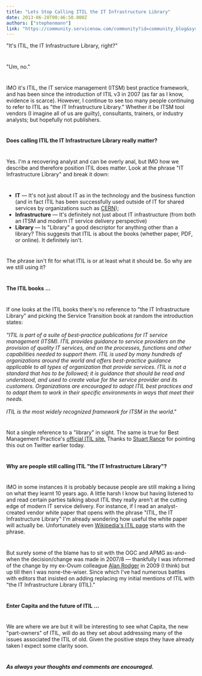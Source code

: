 ```yaml
---
title: "Lets Stop Calling ITIL the IT Infrastructure Library"
date: 2013-06-28T00:46:50.000Z
authors: ["stephenmann"]
link: "https://community.servicenow.com/community?id=community_blog&sys_id=b7dd6ae9dbd0dbc01dcaf3231f9619ea"
---
```

<p>"It's ITIL, the IT Infrastructure Library, right?"</p><p style="min-height: 8pt; height: 8pt; padding: 0px;">  </p><p>"Um, no."</p><p style="min-height: 8pt; height: 8pt; padding: 0px;">  </p><p>IMO it's ITIL, the IT service management (ITSM) best practice framework, and has been since the introduction of ITIL v3 in 2007 (as far as I know, evidence is scarce). However, I continue to see too many people continuing to refer to ITIL as "the IT Infrastructure Library." Whether it be ITSM tool vendors (I imagine all of us are guilty), consultants, trainers, or industry analysts; but hopefully not publishers.</p><p style="min-height: 8pt; height: 8pt; padding: 0px;">  </p><p><strong>Does calling ITIL the IT Infrastructure Library really matter?</strong></p><p style="min-height: 8pt; height: 8pt; padding: 0px;">  </p><p>Yes. I'm a recovering analyst and can be overly anal, but IMO how we describe and therefore position ITIL does matter. Look at the phrase "IT Infrastructure Library" and break it down:</p><p style="min-height: 8pt; height: 8pt; padding: 0px;">  </p><ul><li><strong>IT</strong> — It's not just about IT as in the technology and the business function (and in fact ITIL has been successfully used outside of IT for shared services by organizations such as <a title="k-external-small" class="jive-link-external-small" href="http://www.servicenow.com/knowledge.do?sysparm_document_key=kb_knowledge,5dbcac4bff578040d4d9f62c297efe65" rel="nofollow" target="_blank">CERN</a>);</li><li><strong>Infrastructure</strong> — It's definitely not just about IT infrastructure (from both an ITSM and modern IT service delivery perspective)</li><li><strong>Library</strong> — Is "Library" a good descriptor for anything other than a library? This suggests that ITIL is about the books (whether paper, PDF, or online). It definitely isn't.</li></ul><p style="min-height: 8pt; height: 8pt; padding: 0px;">  </p><p>The phrase isn't fit for what ITIL is or at least what it should be. So why are we still using it?</p><p style="min-height: 8pt; height: 8pt; padding: 0px;">  </p><p><strong>The ITIL books …</strong></p><p style="min-height: 8pt; height: 8pt; padding: 0px;">  </p><p>If one looks at the ITIL books there's no reference to "the IT Infrastructure Library" and picking the Service Transition book at random the introduction states:<br/><em><br/>"ITIL is part of a suite of best-practice publications for IT service management (ITSM). ITIL provides guidance to service providers on the provision of quality IT services, and on the processes, functions and other capabilities needed to support them. ITIL is used by many hundreds of organizations around the world and offers best-practice guidance applicable to all types of organization that provide services. ITIL is not a standard that has to be followed; it is guidance that should be read and understood, and used to create value for the service provider and its customers. Organizations are encouraged to adopt ITIL best practices and to adapt them to work in their specific environments in ways that meet their needs.<br/><br/>ITIL is the most widely recognized framework for ITSM in the world."<br/></em></p><p style="min-height: 8pt; height: 8pt; padding: 0px;">  </p><p>Not a single reference to a "library" in sight. The same is true for Best Management Practice's <a title="k-external-small" class="jive-link-external-small" href="http://www.itil-officialsite.com/" rel="nofollow" target="_blank">official ITIL site.</a> Thanks to <a title="k-external-small" class="jive-link-external-small" href="http://uk.linkedin.com/in/stuartrance" rel="nofollow" target="_blank">Stuart Rance</a> for pointing this out on Twitter earlier today.</p><p style="min-height: 8pt; height: 8pt; padding: 0px;">  </p><p><strong>Why are people still calling ITIL "the IT Infrastructure Library"?</strong></p><p style="min-height: 8pt; height: 8pt; padding: 0px;">  </p><p>IMO in some instances it is probably because people are still making a living on what they learnt 10 years ago. A little harsh I know but having listened to and read certain parties talking about ITIL they really aren't at the cutting edge of modern IT service delivery. For instance, if I read an analyst-created vendor white paper that opens with the phrase "ITIL, the IT Infrastructure Library" I'm already wondering how useful the white paper will actually be. Unfortunately even <a title="k-external-small" class="jive-link-external-small" href="http://en.wikipedia.org/wiki/Information_Technology_Infrastructure_Library" rel="nofollow" target="_blank">Wikipedia's ITIL page</a> starts with the phrase.</p><p style="min-height: 8pt; height: 8pt; padding: 0px;">  </p><p>But surely some of the blame has to sit with the OGC and APMG as-and-when the decision/change was made in 2007/8 — thankfully I was informed of the change by my ex-Ovum colleague <a title="k-external-small" class="jive-link-external-small" href="http://uk.linkedin.com/pub/alan-rodger/0/32b/a4" rel="nofollow" target="_blank">Alan Rodger</a> in 2009 (I think) but up till then I was none-the-wiser. Since which I've had numerous battles with editors that insisted on adding replacing my initial mentions of ITIL with "the IT Infrastructure Library (ITIL)."</p><p style="min-height: 8pt; height: 8pt; padding: 0px;">  </p><p><strong>Enter Capita and the future of ITIL …</strong></p><p style="min-height: 8pt; height: 8pt; padding: 0px;">  </p><p>We are where we are but it will be interesting to see what Capita, the new "part-owners" of ITIL, will do as they set about addressing many of the issues associated the ITIL of old. Given the positive steps they have already taken I expect some clarity soon.</p><p style="min-height: 8pt; height: 8pt; padding: 0px;">  </p><p><em><strong>As always your thoughts and comments are encouraged.</strong></em></p>